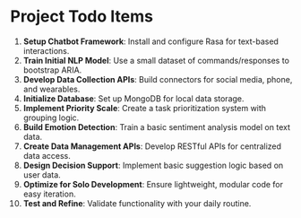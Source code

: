 # Project Todo Items

1. **Setup Chatbot Framework**: Install and configure Rasa for text-based interactions.
2. **Train Initial NLP Model**: Use a small dataset of commands/responses to bootstrap ARIA.
3. **Develop Data Collection APIs**: Build connectors for social media, phone, and wearables.
4. **Initialize Database**: Set up MongoDB for local data storage.
5. **Implement Priority Scale**: Create a task prioritization system with grouping logic.
6. **Build Emotion Detection**: Train a basic sentiment analysis model on text data.
7. **Create Data Management APIs**: Develop RESTful APIs for centralized data access.
8. **Design Decision Support**: Implement basic suggestion logic based on user data.
9. **Optimize for Solo Development**: Ensure lightweight, modular code for easy iteration.
10. **Test and Refine**: Validate functionality with your daily routine.